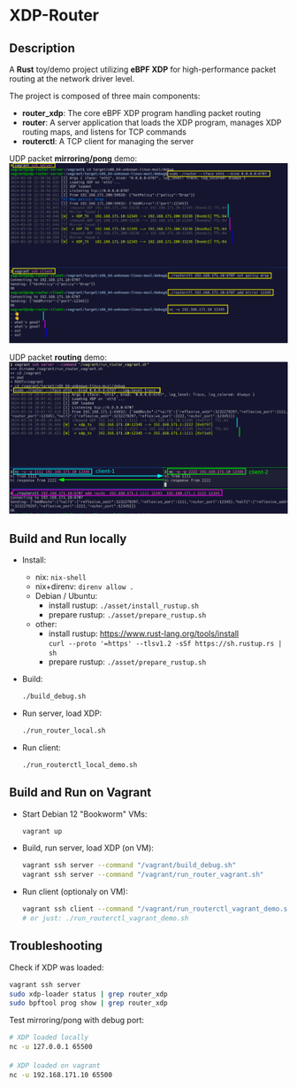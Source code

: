 # XDP-Router

## Description

A **Rust** toy/demo project utilizing **eBPF XDP** for high-performance packet routing at the network driver level.

The project is composed of three main components:
- **router_xdp**: The core eBPF XDP program handling packet routing
- **router**: A server application that loads the XDP program, manages XDP routing maps, and listens for TCP commands
- **routerctl**: A TCP client for managing the server

UDP packet **mirroring/pong** demo:
![demo1](./doc/demo_mirroring.png)

UDP packet **routing** demo:
![demo1](./doc/demo_routing.png)

## Build and Run locally

- Install:
  - nix: `nix-shell`
  - nix+direnv: `direnv allow .`
  - Debian / Ubuntu:
    - install rustup: `./asset/install_rustup.sh`
    - prepare rustup: `./asset/prepare_rustup.sh`
  - other:
    - install rustup: https://www.rust-lang.org/tools/install  
                      `curl --proto '=https' --tlsv1.2 -sSf https://sh.rustup.rs | sh`
    - prepare rustup: `./asset/prepare_rustup.sh`

- Build:
  ```bash
  ./build_debug.sh
  ```

- Run server, load XDP:
  ```bash
  ./run_router_local.sh
  ```

- Run client:
  ```bash
  ./run_routerctl_local_demo.sh
  ```


## Build and Run on Vagrant

- Start Debian 12 "Bookworm" VMs:
  ```sh
  vagrant up
  ```

- Build, run server, load XDP (on VM):
  ```sh
  vagrant ssh server --command "/vagrant/build_debug.sh"
  vagrant ssh server --command "/vagrant/run_router_vagrant.sh"
  ```

- Run client (optionaly on VM):
  ```sh
  vagrant ssh client --command "/vagrant/run_routerctl_vagrant_demo.sh"
  # or just: ./run_routerctl_vagrant_demo.sh
  ```


## Troubleshooting

Check if XDP was loaded:

  ```sh
  vagrant ssh server
  sudo xdp-loader status | grep router_xdp
  sudo bpftool prog show | grep router_xdp
  ```

Test mirroring/pong with debug port:
  ```sh
  # XDP loaded locally
  nc -u 127.0.0.1 65500

  # XDP loaded on vagrant
  nc -u 192.168.171.10 65500
  ```
